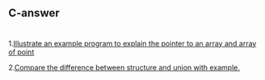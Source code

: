 ## C-answer

#
1.[Illustrate an example program to explain the pointer to an array and array of point](https://github.com/BalaPriyanB/C-answer/blob/main/Illustrate%20an%20example%20program%20to%20explain%20the%20pointer%20to%20an%20array%20and%20array%20of%20%20pointer.md)

2.[Compare the difference between structure and union with example.](https://github.com/BalaPriyan/C-Answer/blob/main/Compare%20the%20difference%20between%20structure%20and%20union%20with%20example.md)
